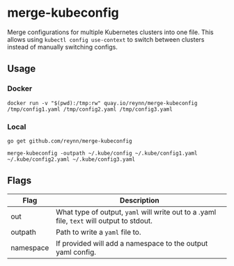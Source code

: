# merge-kubeconfig

Merge configurations for multiple Kubernetes clusters into one file. This allows using `kubectl config use-context` to switch between clusters instead of manually switching configs.

## Usage

### Docker

```shell
docker run -v "$(pwd):/tmp:rw" quay.io/reynn/merge-kubeconfig /tmp/config1.yaml /tmp/config2.yaml /tmp/config3.yaml
```

### Local

```shell
go get github.com/reynn/merge-kubeconfig

merge-kubeconfig -outpath ~/.kube/config ~/.kube/config1.yaml ~/.kube/config2.yaml ~/.kube/config3.yaml
```

## Flags

| Flag      | Description                                                                               |
|-----------|-------------------------------------------------------------------------------------------|
| out       | What type of output, `yaml` will write out to a .yaml file, `text` will output to stdout. |
| outpath   | Path to write a `yaml` file to.                                                           |
| namespace | If provided will add a namespace to the output yaml config.                               |
